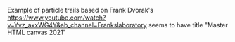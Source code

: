Example of particle trails based on Frank Dvorak's https://www.youtube.com/watch?v=Yvz_axxWG4Y&ab_channel=Frankslaboratory seems to have title "Master HTML canvas 2021" 
